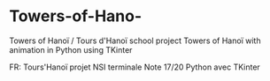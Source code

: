 # Towers-of-Hano-
Towers of Hanoï / Tours d'Hanoï  school project
Towers of Hanoï with animation in Python using TKinter


FR:   Tours'Hanoï projet NSI terminale    Note 17/20
Python avec TKinter
